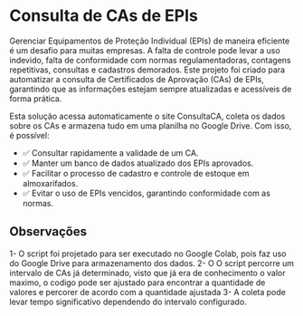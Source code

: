 # Consulta de CAs de EPIs

Gerenciar Equipamentos de Proteção Individual (EPIs) de maneira eficiente é um desafio para muitas empresas. A falta de controle pode levar a uso indevido, falta de conformidade com normas regulamentadoras, contagens repetitivas, consultas e cadastros demorados. Este projeto foi criado para automatizar a consulta de Certificados de Aprovação (CAs) de EPIs, garantindo que as informações estejam sempre atualizadas e acessíveis de forma prática.

Esta solução acessa automaticamente o site ConsultaCA, coleta os dados sobre os CAs e armazena tudo em uma planilha no Google Drive. Com isso, é possível:

- ✅ Consultar rapidamente a validade de um CA.
- ✅ Manter um banco de dados atualizado dos EPIs aprovados.
- ✅ Facilitar o processo de cadastro e controle de estoque em almoxarifados.
- ✅ Evitar o uso de EPIs vencidos, garantindo conformidade com as normas.


## Observações

1- O script foi projetado para ser executado no Google Colab, pois faz uso do Google Drive para armazenamento dos dados.
2- O O script percorre um intervalo de CAs já determinado, visto que já era de conhecimento o valor maximo, o codigo pode ser ajustado para encontrar a quantidade de valores e percorer de acordo com a quantidade ajustada 
3- A coleta pode levar tempo significativo dependendo do intervalo configurado.
